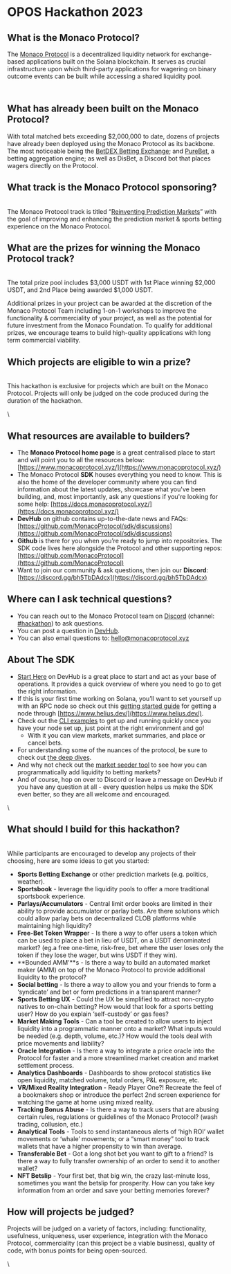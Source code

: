# OPOS Hackathon 2023

## What is the Monaco Protocol?

The [Monaco Protocol](https://www.monacoprotocol.xyz/) is a decentralized liquidity network for exchange-based applications built on the Solana blockchain. It serves as crucial infrastructure upon which third-party applications for wagering on binary outcome events can be built while accessing a shared liquidity pool.&#x20;

\
What has already been built on the Monaco Protocol?
---------------------------------------------------

With total matched bets exceeding $2,000,000 to date, dozens of projects have already been deployed using the Monaco Protocol as its backbone. The most noticeable being the [BetDEX Betting Exchange](https://www.betdex.com/); and [PureBet](https://www.purebet.io/), a betting aggregation engine; as well as DisBet, a Discord bot that places wagers directly on the Protocol.



## What track is the Monaco Protocol sponsoring?

\
The Monaco Protocol track is titled “[Reinventing Prediction Markets](https://www.oposhackathon.com/)” with the goal of improving and enhancing the prediction market & sports betting experience on the Monaco Protocol.&#x20;



## What are the prizes for winning the Monaco Protocol track?

\
The total prize pool includes $3,000 USDT with 1st Place winning $2,000 USDT, and 2nd Place being awarded $1,000 USDT.&#x20;



Additional prizes in your project can be awarded at the discretion of the Monaco Protocol Team including 1-on-1 workshops to improve the functionality & commerciality of your project, as well as the potential for future investment from the Monaco Foundation. To qualify for additional prizes, we encourage teams to build high-quality applications with long term commercial viability.



## Which projects are eligible to win a prize?

\
This hackathon is exclusive for projects which are built on the Monaco Protocol. Projects will only be judged on the code produced during the duration of the hackathon.

\


## What resources are available to builders?

* The **Monaco Protocol home page** is a great centralised place to start and will point you to all the resources below: [https://www.monacoprotocol.xyz/](https://www.monacoprotocol.xyz/)
* The Monaco Protocol **SDK** houses everything you need to know. This is also the home of the developer community where you can find information about the latest updates, showcase what you've been building, and, most importantly, ask any questions if you're looking for some help: [https://docs.monacoprotocol.xyz/](https://docs.monacoprotocol.xyz/)
* **DevHub** on github contains up-to-the-date news and FAQs: [https://github.com/MonacoProtocol/sdk/discussions](https://github.com/MonacoProtocol/sdk/discussions)
* **Github** is there for you when you’re ready to jump into repositories. The SDK code lives here alongside the Protocol and other supporting repos: [https://github.com/MonacoProtocol](https://github.com/MonacoProtocol)
* Want to join our community & ask questions, then join our **Discord**: [https://discord.gg/bh5TbDAdcx](https://discord.gg/bh5TbDAdcx)



## Where can I ask technical questions?

* You can reach out to the Monaco Protocol team on [Discord](https://discord.gg/bh5TbDAdcx) (channel: [#hackathon](https://discord.gg/FGAHWFUhGV)) to ask questions.
* You can post a question in [DevHub](https://github.com/MonacoProtocol/sdk/discussions).&#x20;
* You can also email questions to: hello@monacoprotocol.xyz



## About The SDK

* [Start Here](https://github.com/MonacoProtocol/sdk/discussions/6) on DevHub is a great place to start and act as your base of operations. It provides a quick overview of where you need to go to get the right information.
* If this is your first time working on Solana, you’ll want to set yourself up with an RPC node so check out this [getting started guide](https://github.com/MonacoProtocol/sdk/tree/main/examples#getting-started---rpc-node) for getting a node through [https://www.helius.dev/](https://www.helius.dev/).
* Check out the [CLI examples](https://github.com/MonacoProtocol/sdk/tree/main/examples/cli) to get up and running quickly once you have your node set up, just point at the right environment and go!
  * With it you can view markets, market summaries, and place or cancel bets.
* For understanding some of the nuances of the protocol, be sure to check out [the deep dives](https://github.com/MonacoProtocol/sdk/tree/main/deep-dives).
* And why not check out the [market seeder tool](https://github.com/MonacoProtocol/market-seeder) to see how you can programmatically add liquidity to betting markets?
* And of course, hop on over to Discord or leave a message on DevHub if you have any question at all - every question helps us make the SDK even better, so they are all welcome and encouraged.

\


## What should I build for this hackathon?

\
While participants are encouraged to develop any projects of their choosing, here are some ideas to get you started:



* **Sports Betting Exchange** or other prediction markets (e.g. politics, weather).&#x20;
* **Sportsbook** - leverage the liquidity pools to offer a more traditional sportsbook experience.
* **Parlays/Accumulators** - Central limit order books are limited in their ability to provide accumulator or parlay bets. Are there solutions which could allow parlay bets on decentralized CLOB platforms while maintaining high liquidity?&#x20;
* **Free-Bet Token Wrappe**r - Is there a way to offer users a token which can be used to place a bet in lieu of USDT, on a USDT denominated market? (eg.a free one-time, risk-free, bet where the user loses only the token if they lose the wager, but wins USDT if they win).&#x20;
* **Bounded AMM'**s - Is there a way to build an automated market maker (AMM) on top of the Monaco Protocol to provide additional liquidity to the protocol?
* **Social betting** - Is there a way to allow you and your friends to form a ‘syndicate’ and bet or form predictions in a transparent manner?
* **Sports Betting UX** - Could the UX be simplified to attract non-crypto natives to on-chain betting? How would that look for a sports betting user? How do you explain ‘self-custody’ or gas fees?&#x20;
* **Market Making Tools** - Can a tool be created to allow users to inject liquidity into a programmatic manner onto a market? What inputs would be needed (e.g. depth, volume, etc.)? How would the tools deal with price movements and liability?&#x20;
* **Oracle Integration** - Is there a way to integrate a price oracle into the Protocol for faster and a more streamlined market creation and market settlement process.
* **Analytics Dashboards** - Dashboards to show protocol statistics like open liquidity, matched volume, total orders, P\&L exposure, etc.
* **VR/Mixed Reality Integration** - Ready Player One?! Recreate the feel of a bookmakers shop or introduce the perfect 2nd screen experience for watching the game at home using mixed reality.
* **Tracking Bonus Abuse** - Is there a way to track users that are abusing certain rules, regulations or guidelines of the Monaco Protocol? (wash trading, collusion, etc.)
* **Analytical Tools** - Tools to send instantaneous alerts of ‘high ROI’ wallet movements or ‘whale’ movements; or a “smart money” tool to track wallets that have a higher propensity to win than average.
* **Transferable Bet** - Got a long shot bet you want to gift to a friend? Is there a way to fully transfer ownership of an order to send it to another wallet?
* **NFT Betslip** - Your first bet, that big win, the crazy last-minute loss, sometimes you want the betslip for prosperity. How can you take key information from an order and save your betting memories forever?



## How will projects be judged?

Projects will be judged on a variety of factors, including: functionality, usefulness, uniqueness, user experience, integration with the Monaco Protocol, commerciality (can this project be a viable business), quality of code, with bonus points for being open-sourced.



\
